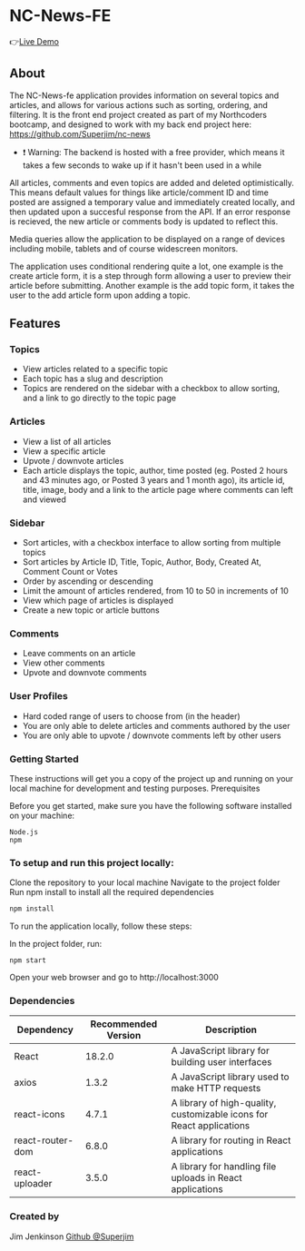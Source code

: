 # NC-News-FE

:point_right:[Live Demo](https://jimmit.netlify.app/)

## About

The NC-News-fe application provides information on several topics and articles, and allows for various actions such as sorting, ordering, and filtering. It is the front end project created as part of my Northcoders bootcamp, and designed to work with my back end project here: https://github.com/Superjim/nc-news

- ❗ Warning: The backend is hosted with a free provider, which means it takes a few seconds to wake up if it hasn't been used in a while

All articles, comments and even topics are added and deleted optimistically. This means default values for things like article/comment ID and time posted are assigned a temporary value and immediately created locally, and then updated upon a succesful response from the API. If an error response is recieved, the new article or comments body is updated to reflect this.

Media queries allow the application to be displayed on a range of devices including mobile, tablets and of course widescreen monitors.

The application uses conditional rendering quite a lot, one example is the create article form, it is a step through form allowing a user to preview their article before submitting. Another example is the add topic form, it takes the user to the add article form upon adding a topic.

## Features

### Topics

- View articles related to a specific topic
- Each topic has a slug and description
- Topics are rendered on the sidebar with a checkbox to allow sorting, and a link to go directly to the topic page

### Articles

- View a list of all articles
- View a specific article
- Upvote / downvote articles
- Each article displays the topic, author, time posted (eg. Posted 2 hours and 43 minutes ago, or Posted 3 years and 1 month ago), its article id, title, image, body and a link to the article page where comments can left and viewed

### Sidebar

- Sort articles, with a checkbox interface to allow sorting from multiple topics
- Sort articles by Article ID, Title, Topic, Author, Body, Created At, Comment Count or Votes
- Order by ascending or descending
- Limit the amount of articles rendered, from 10 to 50 in increments of 10
- View which page of articles is displayed
- Create a new topic or article buttons

### Comments

- Leave comments on an article
- View other comments
- Upvote and downvote comments

### User Profiles

- Hard coded range of users to choose from (in the header)
- You are only able to delete articles and comments authored by the user
- You are only able to upvote / downvote comments left by other users

### Getting Started

These instructions will get you a copy of the project up and running on your local machine for development and testing purposes.
Prerequisites

Before you get started, make sure you have the following software installed on your machine:

```
Node.js
npm
```

### To setup and run this project locally:

Clone the repository to your local machine
Navigate to the project folder
Run npm install to install all the required dependencies

```bash
npm install
```

To run the application locally, follow these steps:

In the project folder, run:

```
npm start
```

Open your web browser and go to http://localhost:3000

### Dependencies

| Dependency       | Recommended Version | Description                                                          |
| ---------------- | ------------------- | -------------------------------------------------------------------- |
| React            | 18.2.0              | A JavaScript library for building user interfaces                    |
| axios            | 1.3.2               | A JavaScript library used to make HTTP requests                      |
| react-icons      | 4.7.1               | A library of high-quality, customizable icons for React applications |
| react-router-dom | 6.8.0               | A library for routing in React applications                          |
| react-uploader   | 3.5.0               | A library for handling file uploads in React applications            |

### Created by

Jim Jenkinson [Github @Superjim](https://github.com/Superjim/)
